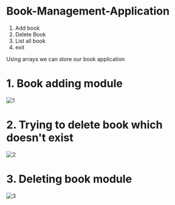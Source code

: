 # Book-Management-Application

1. Add book
2. Delete Book
3. List all book
4. exit 

Using arrays we can store our book application


# 1. Book adding module
![1](https://user-images.githubusercontent.com/48306820/116506078-1430a000-a8da-11eb-861d-1cf96fcdde20.png)

# 2. Trying to delete book which doesn't exist
![2](https://user-images.githubusercontent.com/48306820/116519771-7fd13800-a8ef-11eb-8220-2578c0ab0b58.png)

# 3. Deleting book module
![3](https://user-images.githubusercontent.com/48306820/116519823-9081ae00-a8ef-11eb-9124-bfa4472d96cf.png)



